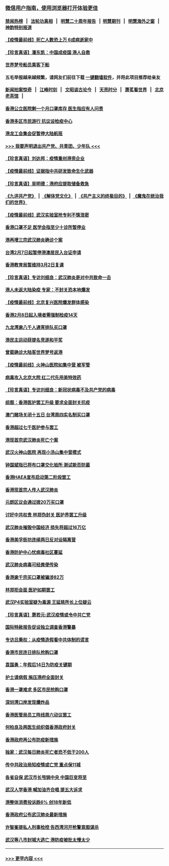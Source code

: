 ### [微信用户指南，使用浏览器打开体验更佳](https://github.com/gfw-breaker/banned-news1/blob/master/indexes/wechat-guide.md?t=0)
#### [禁闻热榜](热点新闻.md?t=0)  &nbsp;&nbsp;|&nbsp;&nbsp; [法轮功真相](https://github.com/gfw-breaker/truth/blob/master/README.md?t=0) &nbsp;&nbsp;|&nbsp;&nbsp; [明慧二十周年报告](https://github.com/gfw-breaker/mh-reports/blob/master/README.md?t=0) &nbsp;&nbsp;|&nbsp;&nbsp;[明慧期刊](https://github.com/gfw-breaker/mh-qikan) &nbsp;&nbsp;|&nbsp;&nbsp; [明慧海外之窗](https://github.com/gfw-breaker/mh-news/blob/master/README.md?t=0) &nbsp;&nbsp;|&nbsp;&nbsp; [神韵特别报道](https://github.com/gfw-breaker/mh-news/blob/master/shenyun.md?t=0)
#### [【疫情最前线】死亡人数恐上万 6成病逝家中](../pages/nsc415/n11856687.md?t=02110344) 
#### [【珍言真语】潘东凯：中国成疫国 港人自救](../pages/nsc415/n11856962.md?t=02110344) 
#### [世界梦号船员乘客下船](../pages/nsc415/n11856883.md?t=02110344) 
#### 五毛举报越来越频繁，请网友们前往下载 [一键翻墙软件](https://github.com/gfw-breaker/ssr-accounts)，并将此项目推荐给亲友
#### [新闻拍案惊奇](https://github.com/gfw-breaker/banned-news1/blob/master/pages/link4.md) &nbsp;&nbsp;|&nbsp;&nbsp; [江峰时刻](https://github.com/gfw-breaker/banned-news1/blob/master/pages/link4.md) &nbsp;&nbsp;|&nbsp;&nbsp; [文昭谈古论今](https://github.com/gfw-breaker/banned-news1/blob/master/pages/link4.md) &nbsp;&nbsp;|&nbsp;&nbsp; [天亮时分](https://github.com/gfw-breaker/banned-news1/blob/master/pages/link4.md) &nbsp;&nbsp;|&nbsp;&nbsp; [萧茗看世界](https://github.com/gfw-breaker/banned-news1/blob/master/pages/link4.md) &nbsp;&nbsp;|&nbsp;&nbsp; [北京老茶馆](https://github.com/gfw-breaker/banned-news1/blob/master/pages/link4.md) &nbsp;&nbsp;|&nbsp;&nbsp; 
#### [香港公立医院剩一个月口罩库存 医生指应有人问责](../pages/nsc415/n11856875.md?t=02110344) 
#### [香港多区市民游行 抗议设检疫中心](../pages/nsc415/n11856866.md?t=02110344) 
#### [港龙工会集会促暂停大陆航班](../pages/nsc415/n11856840.md?t=02110344) 
#### [>>> 我要声明退出共产党、共青团、少年队 <<<](https://github.com/begood0513/goodnews/blob/master/quit/letter.md) 
#### [【珍言真语】刘达邦：疫情重创港资企业](../pages/nsc415/n11854274.md?t=02110344) 
#### [【疫情最前线】证据指中共研发致命生化武器](../pages/nsc415/n11853087.md?t=02110344) 
#### [【珍言真语】吴明德：港府应提取储备救急](../pages/nsc415/n11852734.md?t=02110344) 
#### [《九评共产党》](https://github.com/begood0513/9ping.md/blob/master/README.md) &nbsp;|&nbsp; [《解体党文化》](../../../../jtdwh.md/blob/master/README.md)  &nbsp;|&nbsp; [《共产主义的终极目的》](../../../../gczydzjmd.md/blob/master/README.md) &nbsp;|&nbsp; [《魔鬼在统治我们的世界》](../../../../mgztzwmdsj.md/blob/master/README.md) 
#### [【疫情最前线】武汉实验室抢专利不慎泄密](../pages/nsc415/n11850310.md?t=02110344) 
#### [香港口罩不足 医学会指至少十诊所暂停业](../pages/nsc415/n11850301.md?t=02110344) 
#### [港再增三宗武汉肺炎确诊个案](../pages/nsc415/n11850328.md?t=02110344) 
#### [台湾2月7日起暂停港澳居民入台证申请](../pages/nsc415/n11850304.md?t=02110344) 
#### [香港教育局暂维持3月2日复课](../pages/nsc415/n11850260.md?t=02110344) 
#### [【珍言真语】专访刘细良：武汉肺炎是对中共致命一击](../pages/nsc415/n11849934.md?t=02110344) 
#### [港人未返大陆染疫 专家：不封关恐本地爆发](../pages/nsc415/n11848021.md?t=02110344) 
#### [【疫情最前线】北京复兴医院爆发群体感染](../pages/nsc415/n11847626.md?t=02110344) 
#### [香港2月8日起入境者需强制检疫14天](../pages/nsc415/n11847658.md?t=02110344) 
#### [九龙湾逾八千人通宵排队买口罩](../pages/nsc415/n11847647.md?t=02110344) 
#### [港民主运动获提名竞逐和平奖](../pages/nsc415/n11847633.md?t=02110344) 
#### [曾载确诊大陆客世界梦号返港](../pages/nsc415/n11847608.md?t=02110344) 
#### [【疫情最前线】火神山医院如集中营 被军管](../pages/nsc415/n11847524.md?t=02110344) 
#### [病毒攻入北京大院 红二代先用美特效药](../pages/nsc415/n11847427.md?t=02110344) 
#### [【珍言真语】专访刘细良：新冠状病毒不及共产党的病毒](../pages/nsc415/n11847164.md?t=02110344) 
#### [组图：香港医护罢工升级 要求全面封关抗疫](../pages/nsc415/n11844107.md?t=02110344) 
#### [澳门赌场关闭十五日 台湾周四实名制买口罩](../pages/nsc415/n11845083.md?t=02110344) 
#### [香港超过七千医护参与罢工](../pages/nsc415/n11845051.md?t=02110344) 
#### [港现首宗武汉肺炎死亡个案](../pages/nsc415/n11844998.md?t=02110344) 
#### [武汉火神山医院 再现小汤山集中营模式](../pages/nsc415/n11844763.md?t=02110344) 
#### [钟国斌指已将布口罩交化验所 测试能否防菌](../pages/nsc415/n11842783.md?t=02110344) 
#### [香港HAEA宣布启动第二阶段罢工](../pages/nsc415/n11842723.md?t=02110344) 
#### [香港现首宗人传人武汉肺炎](../pages/nsc415/n11842766.md?t=02110344) 
#### [元朗区议会通过拨20万买口罩](../pages/nsc415/n11842754.md?t=02110344) 
#### [讨好中共权贵 林郑伪封关 医护界罢工升级](../pages/nsc415/n11842359.md?t=02110344) 
#### [武汉肺炎摧毁中国经济 损失将超过16万亿](../pages/nsc415/n11839723.md?t=02110344) 
#### [香港美孚街坊连续两日反对设隔离营](../pages/nsc415/n11839962.md?t=02110344) 
#### [香港防护中心忧病毒社区蔓延](../pages/nsc415/n11839933.md?t=02110344) 
#### [武汉肺炎病毒可经粪便传染](../pages/nsc415/n11839939.md?t=02110344) 
#### [香港逾千宗买口罩被骗涉82万](../pages/nsc415/n11839914.md?t=02110344) 
#### [林郑拒会面 医护如期罢工](../pages/nsc415/n11839892.md?t=02110344) 
#### [武汉P4实验室疑为毒源 王延轶所长上位疑云](../pages/nsc415/n11835543.md?t=02110344) 
#### [【珍言真语】萧若元:武汉疫情或令中共亡党](../pages/nsc415/n11829394.md?t=02110344) 
#### [国际特赦报告促设独立调查香港警暴](../pages/nsc415/n11833845.md?t=02110344) 
#### [专访吕秉权：从疫情造假看中共体制的谎言](../pages/nsc415/n11833813.md?t=02110344) 
#### [香港市民连日排队抢购口罩](../pages/nsc415/n11833794.md?t=02110344) 
#### [袁国勇：年假后14日为防疫关键期](../pages/nsc415/n11831088.md?t=02110344) 
#### [护士请病假 施压港府全面封关](../pages/nsc415/n11831030.md?t=02110344) 
#### [香港一罩难求 多区市民抢购口罩](../pages/nsc415/n11831002.md?t=02110344) 
#### [深圳湾口岸发现爆炸品](../pages/nsc415/n11828802.md?t=02110344) 
#### [香港医管局员工阵线周六动议罢工](../pages/nsc415/n11828762.md?t=02110344) 
#### [何柏良及两医生组织倡香港政府封关](../pages/nsc415/n11828749.md?t=02110344) 
#### [香港政府再公布防疫新措施](../pages/nsc415/n11828716.md?t=02110344) 
#### [独家：武汉每日肺炎死亡者恐不低于200人](../pages/nsc415/n11828240.md?t=02110344) 
#### [传中共政治局知疫情或亡党 重点保11城](../pages/nsc415/n11828145.md?t=02110344) 
#### [各省自保 武汉市长甩锅中央 中国巨变将至](../pages/nsc415/n11828021.md?t=02110344) 
#### [武汉人学香港 喊加油齐合唱 提五大诉求](../pages/nsc415/n11827046.md?t=02110344) 
#### [港整体消费投诉跌6% 创18年新低](../pages/nsc415/n11817280.md?t=02110344) 
#### [香港政府公布武汉肺炎最新措施](../pages/nsc415/n11817152.md?t=02110344) 
#### [许智峯提私人刑事检控 告西湾河开枪警意图谋杀](../pages/nsc415/n11817132.md?t=02110344) 
#### [武汉等八市封城大逃亡 港防疫被批太慢太少](../pages/nsc415/n11817058.md?t=02110344) 

----
#### [ >>> 更早内容 <<< ](../indexes/nsc415-earlier.md)
